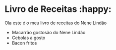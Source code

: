 # Livro de Receitas :happy:

Ola este é o meu livro de receitas do Nene Lindão

- Macarrão gostosão do Nene Lindão
- Cebolas a gosto
- Bacon fritos
